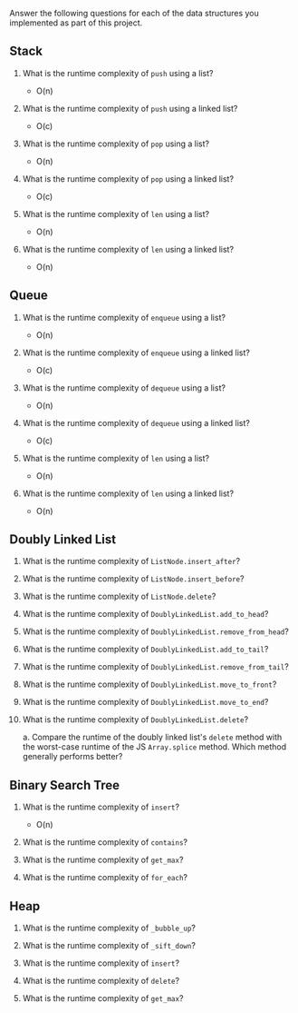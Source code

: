 Answer the following questions for each of the data structures you implemented as part of this project.

## Stack

1. What is the runtime complexity of `push` using a list?
    - O(n)

2. What is the runtime complexity of `push` using a linked list?
    - O(c)

3. What is the runtime complexity of `pop` using a list?
    - O(n)

4. What is the runtime complexity of `pop` using a linked list?
    - O(c)

5. What is the runtime complexity of `len` using a list?
    - O(n)

6. What is the runtime complexity of `len` using a linked list?
    - O(n)

## Queue

1. What is the runtime complexity of `enqueue` using a list?
    - O(n)

2. What is the runtime complexity of `enqueue` using a linked list?
    - O(c)

3. What is the runtime complexity of `dequeue` using a list?
    - O(n)

4. What is the runtime complexity of `dequeue` using a linked list?
    - O(c)

5. What is the runtime complexity of `len` using a list?
    - O(n)

6. What is the runtime complexity of `len` using a linked list?
    - O(n)

## Doubly Linked List

1. What is the runtime complexity of `ListNode.insert_after`?

2. What is the runtime complexity of `ListNode.insert_before`?

3. What is the runtime complexity of `ListNode.delete`?

4. What is the runtime complexity of `DoublyLinkedList.add_to_head`?

5. What is the runtime complexity of `DoublyLinkedList.remove_from_head`?

6. What is the runtime complexity of `DoublyLinkedList.add_to_tail`?

7. What is the runtime complexity of `DoublyLinkedList.remove_from_tail`?

8. What is the runtime complexity of `DoublyLinkedList.move_to_front`?

9. What is the runtime complexity of `DoublyLinkedList.move_to_end`?

10. What is the runtime complexity of `DoublyLinkedList.delete`?

    a. Compare the runtime of the doubly linked list's `delete` method with the worst-case runtime of the JS `Array.splice` method. Which method generally performs better?

## Binary Search Tree

1. What is the runtime complexity of `insert`? 
    - O(n)

2. What is the runtime complexity of `contains`?

3. What is the runtime complexity of `get_max`? 

4. What is the runtime complexity of `for_each`?
    
## Heap

1. What is the runtime complexity of `_bubble_up`?

2. What is the runtime complexity of `_sift_down`?

3. What is the runtime complexity of `insert`?

4. What is the runtime complexity of `delete`?

5. What is the runtime complexity of `get_max`?
